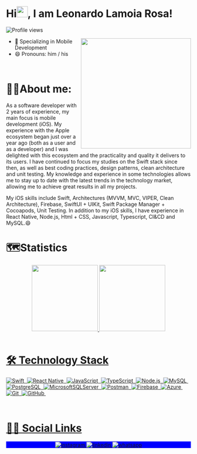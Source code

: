 

<h1 align="left">Hi<img src="https://raw.githubusercontent.com/kaueMarques/kaueMarques/master/hi.gif" width="30px">, I am Leonardo Lamoia Rosa!</h1> 

<p align="left"> <img src="https://komarev.com/ghpvc/?username=LeonardoLamoia&color=blueviolet" alt="Profile views" /> </p>
<img align="right" width="300em" height="300em" src="https://i.pinimg.com/originals/81/17/8b/81178b47a8598f0c81c4799f2cdd4057.gif"  width="200"/>

- 🌱 Specializing in Mobile Development
- 😄 Pronouns: him / his
<br>

<h1>👨‍💻About me:</h1>

As a software developer with 2 years of experience, my main focus is mobile development (iOS). My experience with the Apple ecosystem began just over a year ago (both as a user and as a developer) and I was delighted with this ecosystem and the practicality and quality it delivers to its users. I have continued to focus my studies on the Swift stack since then, as well as best coding practices, design patterns, clean architecture and unit testing. My knowledge and experience in some technologies allows me to stay up to date with the latest trends in the technology market, allowing me to achieve great results in all my projects.

My iOS skills include Swift, Architectures (MVVM, MVC, VIPER, Clean Architecture), Firebase, SwiftUI + UIKit, Swift Package Manager + Cocoapods, Unit Testing. In addition to my iOS skills, I have experience in React Native, Node.js, Html + CSS, Javascript, Typescript, CI&CD and MySQL.😄

##

<h1>🗺️Statistics</h1>

<div align="center">
  <a href="https://github.com/LeonardoLamoiaRosa">
  <img height="180em" src="https://github-readme-stats.vercel.app/api?username=LeonardoLamoia&show_icons=true&theme=blue-green&include_all_commits=true&count_private=true"/>
  <img height="180em" src="https://github-readme-stats.vercel.app/api/top-langs/?username=LeonardoLamoia&layout=compact&langs_count=7&theme=blue-green"/>
</div>

  <br>

  <h1>🛠 Technology Stack</h1>

![Swift](https://img.shields.io/badge/-Swift-05122A?style=flat&logo=swift)&nbsp;
![React Native](https://img.shields.io/badge/-React%20Native-05122A?style=flat&logo=react)&nbsp;
![JavaScript](https://img.shields.io/badge/-JavaScript-05122A?style=flat&logo=javascript)&nbsp;
![TypeScript](https://img.shields.io/badge/-TypeScript-05122A?style=flat&logo=typescript)&nbsp;
![Node.js](https://img.shields.io/badge/-Node.js-05122A?style=flat&logo=node.js)&nbsp;
![MySQL](https://img.shields.io/badge/-MySQL-05122A?style=flat&logo=mysql)&nbsp;
![PostgreSQL](https://img.shields.io/badge/-PostgreSQL-05122A?style=flat&logo=postgresql)&nbsp;
![MicrosoftSQLServer](https://img.shields.io/badge/SQL%20Server-05122A?style=flat&logo=microsoftsqlserver)&nbsp;
![Postman](https://img.shields.io/badge/Postman-05122A?style=flat&logo=postman)&nbsp;
![Firebase](https://img.shields.io/badge/Firebase-05122A?style=flat&logo=firebase)&nbsp;
![Azure](https://img.shields.io/badge/Azure%20DevOps-05122A?style=flat&logo=microsoftazure)&nbsp;
![Git](https://img.shields.io/badge/-Git-05122A?style=flat&logo=git)&nbsp;
![GitHub](https://img.shields.io/badge/-GitHub-05122A?style=flat&logo=github)&nbsp;

<br>
 
  <h1>🧑🏻 Social Links</h1>
  
  
  
  <p align="center" style="background:blue">
  <a href="https://instagram.com/leolamoia" target="_blank">
 <img align="center" src="https://img.shields.io/badge/-leolamoia-05122A?style=flat&logo=instagram" alt="instagram"/>
</a>
<a href="https://www.linkedin.com/in/leonardo-lamóia-rosa-/" target="_blank">
  <img align="center" src="https://img.shields.io/badge/-LeonardoLamoia-05122A?style=flat&logo=linkedin" alt="linkedin"/>
</a>
    <a href="https://wa.me/5532998400296" target="_blank">
      <img align="center" src="https://img.shields.io/badge/leolamoia-05122A?&style=flat&logo=whatsapp&logoColor=white)" alt="whatsapp"/>
       </a>
      
   </p>
                                                                                                                                                 
                                                                                                                                
